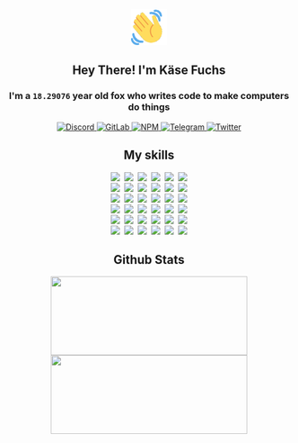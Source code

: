 <div><p align=center><img src=./resources/images/wave.gif width=64px height=64px></p><h2 align=center>Hey There! I'm Käse Fuchs</h2><h3 align=center>I'm a <code>18.29076</code> year old fox who writes code to make computers do things</h3><p align=center><a href=https://discord.com/users/507526681125322772><img alt=Discord src="https://img.shields.io/badge/Discord-5865F2?logo=discord&logoColor=white&style=flat-square#aa1c67be911dc61455527aa9c566f367"> </a><a href=https://gitlab.com/kasefuchs><img alt=GitLab src="https://img.shields.io/badge/GitLab-330F63?logo=gitlab&logoColor=white&style=flat-square#aa1c67be911dc61455527aa9c566f367"> </a><a href=https://npmjs.com/~kasefuchs><img alt=NPM src="https://img.shields.io/badge/NPM-CB3837?logo=npm&logoColor=white&style=flat-square#aa1c67be911dc61455527aa9c566f367"> </a><a href=https://t.me/kasefuchs><img alt=Telegram src="https://img.shields.io/badge/Telegram-2CA5E0?logo=telegram&logoColor=white&style=flat-square#aa1c67be911dc61455527aa9c566f367"> </a><a href=https://twitter.com/kasefuchs><img alt=Twitter src="https://img.shields.io/badge/Twitter-1DA1F2?logo=twitter&logoColor=white&style=flat-square#aa1c67be911dc61455527aa9c566f367"></a></p><h2 align=center>My skills</h2><p align=center><a href=https://aws.amazon.com/ ><picture><source srcset="https://skillicons.dev/icons?i=aws&theme=dark#aa1c67be911dc61455527aa9c566f367" media="(prefers-color-scheme: dark)"><source srcset="https://skillicons.dev/icons?i=aws&theme=light#aa1c67be911dc61455527aa9c566f367" media="(prefers-color-scheme: light), (prefers-color-scheme: no-preference)"><img src="https://skillicons.dev/icons?i=aws&theme=light#aa1c67be911dc61455527aa9c566f367"></picture></a>&nbsp;&nbsp;<a href=https://en.wikipedia.org/wiki/Bash_(Unix_shell)><picture><source srcset="https://skillicons.dev/icons?i=bash&theme=dark#aa1c67be911dc61455527aa9c566f367" media="(prefers-color-scheme: dark)"><source srcset="https://skillicons.dev/icons?i=bash&theme=light#aa1c67be911dc61455527aa9c566f367" media="(prefers-color-scheme: light), (prefers-color-scheme: no-preference)"><img src="https://skillicons.dev/icons?i=bash&theme=light#aa1c67be911dc61455527aa9c566f367"></picture></a>&nbsp;&nbsp;<a href=https://discord.com/developers/docs><picture><source srcset="https://skillicons.dev/icons?i=bots&theme=dark#aa1c67be911dc61455527aa9c566f367" media="(prefers-color-scheme: dark)"><source srcset="https://skillicons.dev/icons?i=bots&theme=light#aa1c67be911dc61455527aa9c566f367" media="(prefers-color-scheme: light), (prefers-color-scheme: no-preference)"><img src="https://skillicons.dev/icons?i=bots&theme=light#aa1c67be911dc61455527aa9c566f367"></picture></a>&nbsp;&nbsp;<a href=https://www.cloudflare.com/ ><picture><source srcset="https://skillicons.dev/icons?i=cloudflare&theme=dark#aa1c67be911dc61455527aa9c566f367" media="(prefers-color-scheme: dark)"><source srcset="https://skillicons.dev/icons?i=cloudflare&theme=light#aa1c67be911dc61455527aa9c566f367" media="(prefers-color-scheme: light), (prefers-color-scheme: no-preference)"><img src="https://skillicons.dev/icons?i=cloudflare&theme=light#aa1c67be911dc61455527aa9c566f367"></picture></a>&nbsp;&nbsp;<a href=https://en.wikipedia.org/wiki/CSS><picture><source srcset="https://skillicons.dev/icons?i=css&theme=dark#aa1c67be911dc61455527aa9c566f367" media="(prefers-color-scheme: dark)"><source srcset="https://skillicons.dev/icons?i=css&theme=light#aa1c67be911dc61455527aa9c566f367" media="(prefers-color-scheme: light), (prefers-color-scheme: no-preference)"><img src="https://skillicons.dev/icons?i=css&theme=light#aa1c67be911dc61455527aa9c566f367"></picture></a>&nbsp;&nbsp;<a href=https://www.docker.com/ ><picture><source srcset="https://skillicons.dev/icons?i=docker&theme=dark#aa1c67be911dc61455527aa9c566f367" media="(prefers-color-scheme: dark)"><source srcset="https://skillicons.dev/icons?i=docker&theme=light#aa1c67be911dc61455527aa9c566f367" media="(prefers-color-scheme: light), (prefers-color-scheme: no-preference)"><img src="https://skillicons.dev/icons?i=docker&theme=light#aa1c67be911dc61455527aa9c566f367"></picture></a><br><a href=https://www.electronjs.org/ ><picture><source srcset="https://skillicons.dev/icons?i=electron&theme=dark#aa1c67be911dc61455527aa9c566f367" media="(prefers-color-scheme: dark)"><source srcset="https://skillicons.dev/icons?i=electron&theme=light#aa1c67be911dc61455527aa9c566f367" media="(prefers-color-scheme: light), (prefers-color-scheme: no-preference)"><img src="https://skillicons.dev/icons?i=electron&theme=light#aa1c67be911dc61455527aa9c566f367"></picture></a>&nbsp;&nbsp;<a href=https://expressjs.com/ ><picture><source srcset="https://skillicons.dev/icons?i=express&theme=dark#aa1c67be911dc61455527aa9c566f367" media="(prefers-color-scheme: dark)"><source srcset="https://skillicons.dev/icons?i=express&theme=light#aa1c67be911dc61455527aa9c566f367" media="(prefers-color-scheme: light), (prefers-color-scheme: no-preference)"><img src="https://skillicons.dev/icons?i=express&theme=light#aa1c67be911dc61455527aa9c566f367"></picture></a>&nbsp;&nbsp;<a href=https://www.figma.com/ ><picture><source srcset="https://skillicons.dev/icons?i=figma&theme=dark#aa1c67be911dc61455527aa9c566f367" media="(prefers-color-scheme: dark)"><source srcset="https://skillicons.dev/icons?i=figma&theme=light#aa1c67be911dc61455527aa9c566f367" media="(prefers-color-scheme: light), (prefers-color-scheme: no-preference)"><img src="https://skillicons.dev/icons?i=figma&theme=light#aa1c67be911dc61455527aa9c566f367"></picture></a>&nbsp;&nbsp;<a href=https://firebase.google.com/ ><picture><source srcset="https://skillicons.dev/icons?i=firebase&theme=dark#aa1c67be911dc61455527aa9c566f367" media="(prefers-color-scheme: dark)"><source srcset="https://skillicons.dev/icons?i=firebase&theme=light#aa1c67be911dc61455527aa9c566f367" media="(prefers-color-scheme: light), (prefers-color-scheme: no-preference)"><img src="https://skillicons.dev/icons?i=firebase&theme=light#aa1c67be911dc61455527aa9c566f367"></picture></a>&nbsp;&nbsp;<a href=https://flask.palletsprojects.com/ ><picture><source srcset="https://skillicons.dev/icons?i=flask&theme=dark#aa1c67be911dc61455527aa9c566f367" media="(prefers-color-scheme: dark)"><source srcset="https://skillicons.dev/icons?i=flask&theme=light#aa1c67be911dc61455527aa9c566f367" media="(prefers-color-scheme: light), (prefers-color-scheme: no-preference)"><img src="https://skillicons.dev/icons?i=flask&theme=light#aa1c67be911dc61455527aa9c566f367"></picture></a>&nbsp;&nbsp;<a href=https://cloud.google.com/ ><picture><source srcset="https://skillicons.dev/icons?i=gcp&theme=dark#aa1c67be911dc61455527aa9c566f367" media="(prefers-color-scheme: dark)"><source srcset="https://skillicons.dev/icons?i=gcp&theme=light#aa1c67be911dc61455527aa9c566f367" media="(prefers-color-scheme: light), (prefers-color-scheme: no-preference)"><img src="https://skillicons.dev/icons?i=gcp&theme=light#aa1c67be911dc61455527aa9c566f367"></picture></a><br><a href=https://git-scm.com/ ><picture><source srcset="https://skillicons.dev/icons?i=git&theme=dark#aa1c67be911dc61455527aa9c566f367" media="(prefers-color-scheme: dark)"><source srcset="https://skillicons.dev/icons?i=git&theme=light#aa1c67be911dc61455527aa9c566f367" media="(prefers-color-scheme: light), (prefers-color-scheme: no-preference)"><img src="https://skillicons.dev/icons?i=git&theme=light#aa1c67be911dc61455527aa9c566f367"></picture></a>&nbsp;&nbsp;<a href=https://github.com/ ><picture><source srcset="https://skillicons.dev/icons?i=github&theme=dark#aa1c67be911dc61455527aa9c566f367" media="(prefers-color-scheme: dark)"><source srcset="https://skillicons.dev/icons?i=github&theme=light#aa1c67be911dc61455527aa9c566f367" media="(prefers-color-scheme: light), (prefers-color-scheme: no-preference)"><img src="https://skillicons.dev/icons?i=github&theme=light#aa1c67be911dc61455527aa9c566f367"></picture></a>&nbsp;&nbsp;<a href=https://gitlab.com/ ><picture><source srcset="https://skillicons.dev/icons?i=gitlab&theme=dark#aa1c67be911dc61455527aa9c566f367" media="(prefers-color-scheme: dark)"><source srcset="https://skillicons.dev/icons?i=gitlab&theme=light#aa1c67be911dc61455527aa9c566f367" media="(prefers-color-scheme: light), (prefers-color-scheme: no-preference)"><img src="https://skillicons.dev/icons?i=gitlab&theme=light#aa1c67be911dc61455527aa9c566f367"></picture></a>&nbsp;&nbsp;<a href=https://www.heroku.com/ ><picture><source srcset="https://skillicons.dev/icons?i=heroku&theme=dark#aa1c67be911dc61455527aa9c566f367" media="(prefers-color-scheme: dark)"><source srcset="https://skillicons.dev/icons?i=heroku&theme=light#aa1c67be911dc61455527aa9c566f367" media="(prefers-color-scheme: light), (prefers-color-scheme: no-preference)"><img src="https://skillicons.dev/icons?i=heroku&theme=light#aa1c67be911dc61455527aa9c566f367"></picture></a>&nbsp;&nbsp;<a href=https://en.wikipedia.org/wiki/HTML><picture><source srcset="https://skillicons.dev/icons?i=html&theme=dark#aa1c67be911dc61455527aa9c566f367" media="(prefers-color-scheme: dark)"><source srcset="https://skillicons.dev/icons?i=html&theme=light#aa1c67be911dc61455527aa9c566f367" media="(prefers-color-scheme: light), (prefers-color-scheme: no-preference)"><img src="https://skillicons.dev/icons?i=html&theme=light#aa1c67be911dc61455527aa9c566f367"></picture></a>&nbsp;&nbsp;<a href=https://en.wikipedia.org/wiki/JavaScript><picture><source srcset="https://skillicons.dev/icons?i=js&theme=dark#aa1c67be911dc61455527aa9c566f367" media="(prefers-color-scheme: dark)"><source srcset="https://skillicons.dev/icons?i=js&theme=light#aa1c67be911dc61455527aa9c566f367" media="(prefers-color-scheme: light), (prefers-color-scheme: no-preference)"><img src="https://skillicons.dev/icons?i=js&theme=light#aa1c67be911dc61455527aa9c566f367"></picture></a><br><a href=https://en.wikipedia.org/wiki/Linux><picture><source srcset="https://skillicons.dev/icons?i=linux&theme=dark#aa1c67be911dc61455527aa9c566f367" media="(prefers-color-scheme: dark)"><source srcset="https://skillicons.dev/icons?i=linux&theme=light#aa1c67be911dc61455527aa9c566f367" media="(prefers-color-scheme: light), (prefers-color-scheme: no-preference)"><img src="https://skillicons.dev/icons?i=linux&theme=light#aa1c67be911dc61455527aa9c566f367"></picture></a>&nbsp;&nbsp;<a href=https://mui.com/ ><picture><source srcset="https://skillicons.dev/icons?i=materialui&theme=dark#aa1c67be911dc61455527aa9c566f367" media="(prefers-color-scheme: dark)"><source srcset="https://skillicons.dev/icons?i=materialui&theme=light#aa1c67be911dc61455527aa9c566f367" media="(prefers-color-scheme: light), (prefers-color-scheme: no-preference)"><img src="https://skillicons.dev/icons?i=materialui&theme=light#aa1c67be911dc61455527aa9c566f367"></picture></a>&nbsp;&nbsp;<a href=https://en.wikipedia.org/wiki/Markdown><picture><source srcset="https://skillicons.dev/icons?i=md&theme=dark#aa1c67be911dc61455527aa9c566f367" media="(prefers-color-scheme: dark)"><source srcset="https://skillicons.dev/icons?i=md&theme=light#aa1c67be911dc61455527aa9c566f367" media="(prefers-color-scheme: light), (prefers-color-scheme: no-preference)"><img src="https://skillicons.dev/icons?i=md&theme=light#aa1c67be911dc61455527aa9c566f367"></picture></a>&nbsp;&nbsp;<a href=https://www.mongodb.com/ ><picture><source srcset="https://skillicons.dev/icons?i=mongodb&theme=dark#aa1c67be911dc61455527aa9c566f367" media="(prefers-color-scheme: dark)"><source srcset="https://skillicons.dev/icons?i=mongodb&theme=light#aa1c67be911dc61455527aa9c566f367" media="(prefers-color-scheme: light), (prefers-color-scheme: no-preference)"><img src="https://skillicons.dev/icons?i=mongodb&theme=light#aa1c67be911dc61455527aa9c566f367"></picture></a>&nbsp;&nbsp;<a href=https://www.mysql.com/ ><picture><source srcset="https://skillicons.dev/icons?i=mysql&theme=dark#aa1c67be911dc61455527aa9c566f367" media="(prefers-color-scheme: dark)"><source srcset="https://skillicons.dev/icons?i=mysql&theme=light#aa1c67be911dc61455527aa9c566f367" media="(prefers-color-scheme: light), (prefers-color-scheme: no-preference)"><img src="https://skillicons.dev/icons?i=mysql&theme=light#aa1c67be911dc61455527aa9c566f367"></picture></a>&nbsp;&nbsp;<a href=https://nextjs.org/ ><picture><source srcset="https://skillicons.dev/icons?i=nextjs&theme=dark#aa1c67be911dc61455527aa9c566f367" media="(prefers-color-scheme: dark)"><source srcset="https://skillicons.dev/icons?i=nextjs&theme=light#aa1c67be911dc61455527aa9c566f367" media="(prefers-color-scheme: light), (prefers-color-scheme: no-preference)"><img src="https://skillicons.dev/icons?i=nextjs&theme=light#aa1c67be911dc61455527aa9c566f367"></picture></a><br><a href=https://nodejs.org/en/ ><picture><source srcset="https://skillicons.dev/icons?i=nodejs&theme=dark#aa1c67be911dc61455527aa9c566f367" media="(prefers-color-scheme: dark)"><source srcset="https://skillicons.dev/icons?i=nodejs&theme=light#aa1c67be911dc61455527aa9c566f367" media="(prefers-color-scheme: light), (prefers-color-scheme: no-preference)"><img src="https://skillicons.dev/icons?i=nodejs&theme=light#aa1c67be911dc61455527aa9c566f367"></picture></a>&nbsp;&nbsp;<a href=https://www.postgresql.org/ ><picture><source srcset="https://skillicons.dev/icons?i=postgres&theme=dark#aa1c67be911dc61455527aa9c566f367" media="(prefers-color-scheme: dark)"><source srcset="https://skillicons.dev/icons?i=postgres&theme=light#aa1c67be911dc61455527aa9c566f367" media="(prefers-color-scheme: light), (prefers-color-scheme: no-preference)"><img src="https://skillicons.dev/icons?i=postgres&theme=light#aa1c67be911dc61455527aa9c566f367"></picture></a>&nbsp;&nbsp;<a href=https://learn.microsoft.com/en-us/powershell/ ><picture><source srcset="https://skillicons.dev/icons?i=powershell&theme=dark#aa1c67be911dc61455527aa9c566f367" media="(prefers-color-scheme: dark)"><source srcset="https://skillicons.dev/icons?i=powershell&theme=light#aa1c67be911dc61455527aa9c566f367" media="(prefers-color-scheme: light), (prefers-color-scheme: no-preference)"><img src="https://skillicons.dev/icons?i=powershell&theme=light#aa1c67be911dc61455527aa9c566f367"></picture></a>&nbsp;&nbsp;<a href=https://www.python.org/ ><picture><source srcset="https://skillicons.dev/icons?i=py&theme=dark#aa1c67be911dc61455527aa9c566f367" media="(prefers-color-scheme: dark)"><source srcset="https://skillicons.dev/icons?i=py&theme=light#aa1c67be911dc61455527aa9c566f367" media="(prefers-color-scheme: light), (prefers-color-scheme: no-preference)"><img src="https://skillicons.dev/icons?i=py&theme=light#aa1c67be911dc61455527aa9c566f367"></picture></a>&nbsp;&nbsp;<a href=https://www.raspberrypi.org/ ><picture><source srcset="https://skillicons.dev/icons?i=raspberrypi&theme=dark#aa1c67be911dc61455527aa9c566f367" media="(prefers-color-scheme: dark)"><source srcset="https://skillicons.dev/icons?i=raspberrypi&theme=light#aa1c67be911dc61455527aa9c566f367" media="(prefers-color-scheme: light), (prefers-color-scheme: no-preference)"><img src="https://skillicons.dev/icons?i=raspberrypi&theme=light#aa1c67be911dc61455527aa9c566f367"></picture></a>&nbsp;&nbsp;<a href=https://reactjs.org/ ><picture><source srcset="https://skillicons.dev/icons?i=react&theme=dark#aa1c67be911dc61455527aa9c566f367" media="(prefers-color-scheme: dark)"><source srcset="https://skillicons.dev/icons?i=react&theme=light#aa1c67be911dc61455527aa9c566f367" media="(prefers-color-scheme: light), (prefers-color-scheme: no-preference)"><img src="https://skillicons.dev/icons?i=react&theme=light#aa1c67be911dc61455527aa9c566f367"></picture></a><br><a href=https://redux.js.org/ ><picture><source srcset="https://skillicons.dev/icons?i=redux&theme=dark#aa1c67be911dc61455527aa9c566f367" media="(prefers-color-scheme: dark)"><source srcset="https://skillicons.dev/icons?i=redux&theme=light#aa1c67be911dc61455527aa9c566f367" media="(prefers-color-scheme: light), (prefers-color-scheme: no-preference)"><img src="https://skillicons.dev/icons?i=redux&theme=light#aa1c67be911dc61455527aa9c566f367"></picture></a>&nbsp;&nbsp;<a href=https://en.wikipedia.org/wiki/Regular_expression><picture><source srcset="https://skillicons.dev/icons?i=regex&theme=dark#aa1c67be911dc61455527aa9c566f367" media="(prefers-color-scheme: dark)"><source srcset="https://skillicons.dev/icons?i=regex&theme=light#aa1c67be911dc61455527aa9c566f367" media="(prefers-color-scheme: light), (prefers-color-scheme: no-preference)"><img src="https://skillicons.dev/icons?i=regex&theme=light#aa1c67be911dc61455527aa9c566f367"></picture></a>&nbsp;&nbsp;<a href=https://en.wikipedia.org/wiki/Sass_(stylesheet_language)><picture><source srcset="https://skillicons.dev/icons?i=sass&theme=dark#aa1c67be911dc61455527aa9c566f367" media="(prefers-color-scheme: dark)"><source srcset="https://skillicons.dev/icons?i=sass&theme=light#aa1c67be911dc61455527aa9c566f367" media="(prefers-color-scheme: light), (prefers-color-scheme: no-preference)"><img src="https://skillicons.dev/icons?i=sass&theme=light#aa1c67be911dc61455527aa9c566f367"></picture></a>&nbsp;&nbsp;<a href=https://www.typescriptlang.org/ ><picture><source srcset="https://skillicons.dev/icons?i=ts&theme=dark#aa1c67be911dc61455527aa9c566f367" media="(prefers-color-scheme: dark)"><source srcset="https://skillicons.dev/icons?i=ts&theme=light#aa1c67be911dc61455527aa9c566f367" media="(prefers-color-scheme: light), (prefers-color-scheme: no-preference)"><img src="https://skillicons.dev/icons?i=ts&theme=light#aa1c67be911dc61455527aa9c566f367"></picture></a>&nbsp;&nbsp;<a href=https://unity.com/ ><picture><source srcset="https://skillicons.dev/icons?i=unity&theme=dark#aa1c67be911dc61455527aa9c566f367" media="(prefers-color-scheme: dark)"><source srcset="https://skillicons.dev/icons?i=unity&theme=light#aa1c67be911dc61455527aa9c566f367" media="(prefers-color-scheme: light), (prefers-color-scheme: no-preference)"><img src="https://skillicons.dev/icons?i=unity&theme=light#aa1c67be911dc61455527aa9c566f367"></picture></a>&nbsp;&nbsp;<a href=https://workers.cloudflare.com/ ><picture><source srcset="https://skillicons.dev/icons?i=workers&theme=dark#aa1c67be911dc61455527aa9c566f367" media="(prefers-color-scheme: dark)"><source srcset="https://skillicons.dev/icons?i=workers&theme=light#aa1c67be911dc61455527aa9c566f367" media="(prefers-color-scheme: light), (prefers-color-scheme: no-preference)"><img src="https://skillicons.dev/icons?i=workers&theme=light#aa1c67be911dc61455527aa9c566f367"></picture></a><br></p><h2 align=center>Github Stats</h2><p align=center><picture><source srcset="https://github-readme-stats-kasefuchs.vercel.app/api/?count_private=true&hide_border=true&hide_rank=true&line_height=20&hide_title=true&username=Kasefuchs&theme=dark#aa1c67be911dc61455527aa9c566f367" media="(prefers-color-scheme: dark)"><source srcset="https://github-readme-stats-kasefuchs.vercel.app/api/?count_private=true&hide_border=true&hide_rank=true&line_height=20&hide_title=true&username=Kasefuchs&theme=light#aa1c67be911dc61455527aa9c566f367" media="(prefers-color-scheme: light), (prefers-color-scheme: no-preference)"><img align=middle width=350 height=140 src="https://github-readme-stats-kasefuchs.vercel.app/api/?count_private=true&hide_border=true&hide_rank=true&line_height=20&hide_title=true&username=Kasefuchs&theme=light#aa1c67be911dc61455527aa9c566f367"></picture><picture><source srcset="https://github-readme-stats-kasefuchs.vercel.app/api/top-langs/?count_private=true&hide_border=true&layout=compact&username=Kasefuchs&theme=dark#aa1c67be911dc61455527aa9c566f367" media="(prefers-color-scheme: dark)"><source srcset="https://github-readme-stats-kasefuchs.vercel.app/api/top-langs/?count_private=true&hide_border=true&layout=compact&username=Kasefuchs&theme=light#aa1c67be911dc61455527aa9c566f367" media="(prefers-color-scheme: light), (prefers-color-scheme: no-preference)"><img align=middle width=350 height=140 src="https://github-readme-stats-kasefuchs.vercel.app/api/top-langs/?count_private=true&hide_border=true&layout=compact&username=Kasefuchs&theme=light#aa1c67be911dc61455527aa9c566f367"></picture></p><img src="https://hit.yhype.me/github/profile?user_id=64592097#aa1c67be911dc61455527aa9c566f367" alt=""></div>